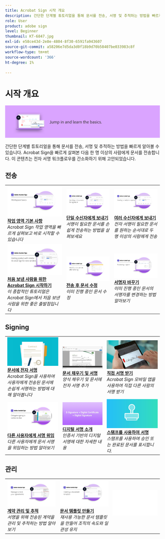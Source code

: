 ```yaml
---
title: Acrobat Sign 시작 개요
description: 간단한 단계별 튜토리얼을 통해 문서를 전송, 서명 및 추적하는 방법을 빠르게 알아볼 수 있습니다
role: User
product: adobe sign
level: Beginner
thumbnail: KT-6847.jpg
exl-id: e58ce43d-2e8e-4804-8f30-6591fa943607
source-git-commit: a58206e7d5da3d0f18b9d70b58407be033983c8f
workflow-type: tm+mt
source-wordcount: '366'
ht-degree: 1%

---
```


# 시작 개요

![Sign 시작 이미지](../assets/Hero-GettingStarted.png)

간단한 단계별 튜토리얼을 통해 문서를 전송, 서명 및 추적하는 방법을 빠르게 알아볼 수 있습니다. Acrobat Sign을 빠르게 살펴본 다음 한 명 이상의 사람에게 문서를 전송합니다. 이 콘텐츠는 전자 서명 워크플로우를 간소화하기 위해 고안되었습니다.

## 전송

<table style="table-layout:fixed">
<tr>
 <td>
    <a href="quick-tour.md">
      <img alt="작업 영역 기본 사항" src="../assets/workspace_1280.png" />
    </a>
    <div>
    <a href="quick-tour.md"><strong>작업 영역 기본 사항</strong></a>
    </div>
    <em>Acrobat Sign 작업 영역을 빠르게 살펴보고 바로 시작할 수 있습니다</em>
    <br>
  </td>
  <td>
    <a href="send-to-single-recipient.md">
      <img alt="단일 수신자에게 보내기" src="../assets/Send-to-single-recipient.png" />
    </a>
    <div>
    <a href="send-to-single-recipient.md"><strong>단일 수신자에게 보내기</strong></a>
    </div>
    <em>서명이 필요한 문서를 손쉽게 전송하는 방법을 살펴보세요</em>
    <br>
  </td>
  <td>
    <a href="send-to-multiple-recipients.md">
      <img alt="여러 수신자에게 보내기" src="../assets/Sending-to-multiple-recipients.png" />
    </a>
    <div>
    <a href="send-to-multiple-recipients.md"><strong>여러 수신자에게 보내기</strong></a>
    </div>
    <em>전자 서명이 필요한 문서를 원하는 순서대로 두 명 이상의 사람에게 전송</em>
    <br>
  </td>
</tr>
<tr>
  <td>
    <a href="new-sender.md">
      <img alt="처음 보낸 사람을 위한 Acrobat Sign 시작하기" src="../assets/gettingstartednew.png" />
    </a>
    <div>
    <a href="new-sender.md"><strong>처음 보낸 사람을 위한 Acrobat Sign 시작하기</strong></a>
    </div>
    <em>이 종합적인 튜토리얼은 Acrobat Sign에서 처음 보낸 사람을 위한 좋은 출발점입니다</em>
    <br>
  </td>
 <td>
    <a href="modify-in-flight.md">
      <img alt="전송 후 문서 수정" src="../assets/Modifying-sending.png" />
    </a>
    <div>
    <a href="modify-in-flight.md"><strong>전송 후 문서 수정</strong></a>
    </div>
    <em>이미 진행 중인 문서 수정</em>
    <br>
  </td>
 <td>
    <a href="replace-signer.md">
      <img alt="서명자 바꾸기" src="../assets/replace-signer.png" />
    </a>
    <div>
    <a href="replace-signer.md"><strong>서명자 바꾸기</strong></a>
    </div>
    <em>이미 진행 중인 문서의 서명자를 변경하는 방법 알아보기</em>
     <br>
  </td>
</tr>
</table>

## Signing

<table style="table-layout:fixed">
<tr>
  <td>
    <a href="electronically-sign-a-document.md">
      <img alt="문서에 전자 서명" src="../assets/Electronically-sign.png" />
    </a>
    <div>
    <a href="electronically-sign-a-document.md"><strong>문서에 전자 서명</strong></a>
    </div>
    <em>Acrobat Sign을 사용하여 사용자에게 전송된 문서에 손쉽게 서명하는 방법에 대해 알아봅니다</em>
    <br>
  </td>
  <td>
    <a href="fill-and-sign.md">
      <img alt="문서 채우기 및 서명" src="../assets/FillandSign.png" />
    </a>
    <div>
    <a href="fill-and-sign.md"><strong>문서 채우기 및 서명</strong></a>
    </div>
    <em>양식 채우기 및 문서에 전자 서명 추가</em>
    <br>
  </td>
  <td>
    <a href="sign-in-person.md">
      <img alt="직접 서명 받기" src="../assets/In-person.png" />
    </a>
    <div>
    <a href="sign-in-person.md"><strong>직접 서명 받기</strong></a>
    </div>
    <em>Acrobat Sign 모바일 앱을 사용하여 직접 다른 사람의 서명 받기</em>
    <br>
  </td>
</tr>
<tr>
  <td>
    <a href="delegate-signing.md">
      <img alt="다른 사용자에게 서명 위임" src="../assets/Delegatesigning.png" />
    </a>
    <div>
    <a href="delegate-signing.md"><strong>다른 사용자에게 서명 위임</strong></a>
    </div>
    <em>다른 사용자에게 문서 서명을 위임하는 방법 알아보기</em>
    <br>
  </td>
  <td>
    <a href="sign-with-a-digital-signature.md">
      <img alt="디지털 서명 소개" src="../assets/Whatisdigsig_1280.jpg" />
    </a>
    <div>
    <a href="sign-with-a-digital-signature.md"><strong>디지털 서명 소개</strong></a>
    </div>
    <em>인증서 기반의 디지털 서명에 대한 자세한 내용</em>
    <br>
  </td>
  <td>
    <a href="sign-with-a-stamp.md">
      <img alt="스탬프를 사용하여 서명" src="../assets/Stamp.png" />
    </a>
    <div>
    <a href="sign-with-a-stamp.md"><strong>스탬프를 사용하여 서명</strong></a>
    </div>
    <em>스탬프를 사용하여 승인 또는 완료된 문서를 표시합니다.</em>
     <br>
  </td> 
</tr>  
</table>

## 관리

<table style="table-layout:fixed">
<tr>
  <td>
    <a href="manage-and-track.md">
      <img alt="계약 관리 및 추적" src="../assets/Manage_1280.png" />
    </a>
    <div>
    <a href="manage-and-track.md"><strong>계약 관리 및 추적</strong></a>
    </div>
    <em>서명을 위해 전송된 계약을 관리 및 추적하는 방법 알아보기</em>
    <br>
  </td>
  <td>
    <a href="../sign-advanced-users/create-a-template.md">
      <img alt="문서 템플릿 만들기" src="../assets/Template.png" />
    </a>
    <div>
    <a href="../sign-advanced-users/create-a-template.md"><strong>문서 템플릿 만들기</strong></a>
    </div>
    <em>재사용 가능한 문서 템플릿을 만들어 조직의 속도와 일관성 유지</em>
    <br>
  </td>
  <td>
    <img alt="스페이서" src="../assets/Whitespacer.png" />
    <div>
    <br>
  </td>
</tr>
</table>

